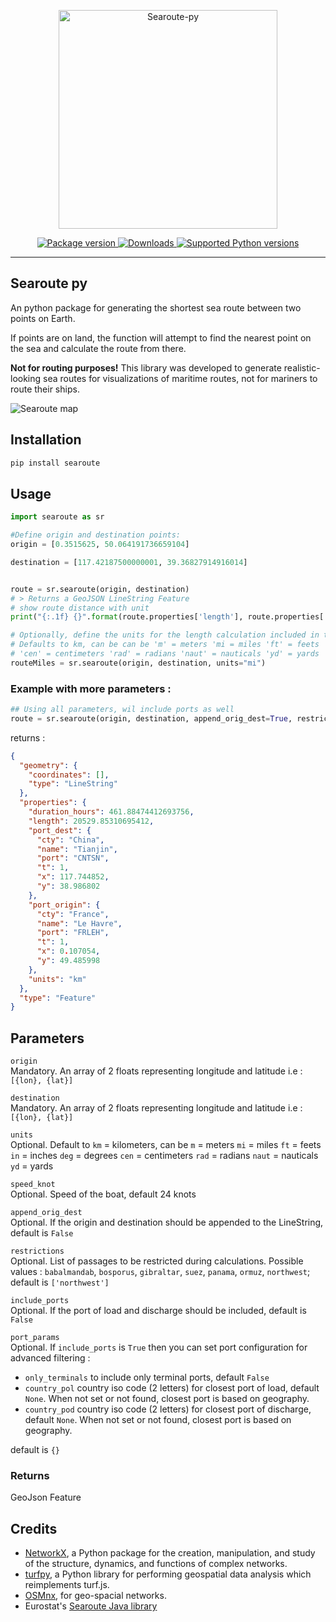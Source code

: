 <p align="center">
 <img src="https://raw.githubusercontent.com/genthalili/searoute-py/main/searoute/assets/searoute_logo.png" alt="Searoute-py" width=350>
</p>
<p align="center">
<a href="https://pypi.org/project/searoute" target="_blank">
    <img src="https://img.shields.io/pypi/v/searoute.svg" alt="Package version">
</a>
<a href="https://pepy.tech/project/searoute" target="_blank">
    <img src="https://static.pepy.tech/personalized-badge/searoute?period=total&units=international_system&left_color=grey&right_color=green&left_text=downloads" alt="Downloads">
</a>
<a href="https://pypi.org/project/searoute" target="_blank">
    <img src="https://img.shields.io/pypi/pyversions/searoute.svg?color=%2334D058" alt="Supported Python versions">
</a>
</p>

---
## Searoute py

An python package for generating the shortest sea route between two points on Earth. 

If points are on land, the function will attempt to find the nearest point on the sea and calculate the route from there. 

**Not for routing purposes!** This library was developed to generate realistic-looking sea routes for visualizations of maritime routes, not for mariners to route their ships. 

![Searoute map](https://raw.githubusercontent.com/genthalili/searoute-py/main/searoute/assets/searoute.png)

## Installation

~~~bash
pip install searoute
~~~

## Usage

~~~py
import searoute as sr

#Define origin and destination points:
origin = [0.3515625, 50.064191736659104]

destination = [117.42187500000001, 39.36827914916014]


route = sr.searoute(origin, destination)
# > Returns a GeoJSON LineString Feature
# show route distance with unit
print("{:.1f} {}".format(route.properties['length'], route.properties['units']))

# Optionally, define the units for the length calculation included in the properties object.
# Defaults to km, can be can be 'm' = meters 'mi = miles 'ft' = feets 'in' = inches 'deg' = degrees
# 'cen' = centimeters 'rad' = radians 'naut' = nauticals 'yd' = yards
routeMiles = sr.searoute(origin, destination, units="mi")
~~~
### Example with more parameters :
~~~py
## Using all parameters, wil include ports as well
route = sr.searoute(origin, destination, append_orig_dest=True, restrictions=['northwest'], include_ports=True, port_params={'only_terminals':True, 'country_pol': 'FR', 'country_pod' :'CH'})
~~~
returns :
~~~json
{
  "geometry": {
    "coordinates": [],
    "type": "LineString"
  },
  "properties": {
    "duration_hours": 461.88474412693756,
    "length": 20529.85310695412,
    "port_dest": {
      "cty": "China",
      "name": "Tianjin",
      "port": "CNTSN",
      "t": 1,
      "x": 117.744852,
      "y": 38.986802
    },
    "port_origin": {
      "cty": "France",
      "name": "Le Havre",
      "port": "FRLEH",
      "t": 1,
      "x": 0.107054,
      "y": 49.485998
    },
    "units": "km"
  },
  "type": "Feature"
}
~~~

## Parameters

`origin`    
Mandatory. An array of 2 floats representing longitude and latitude i.e : `[{lon}, {lat}]`

`destination`    
Mandatory. An array of 2 floats representing longitude and latitude i.e : `[{lon}, {lat}]`

`units`    
Optional. Default to `km` = kilometers, can be `m` = meters `mi` = miles `ft` = feets `in` = inches `deg` = degrees `cen` = centimeters `rad` = radians `naut` = nauticals `yd` = yards

`speed_knot`    
Optional. Speed of the boat, default 24 knots 

`append_orig_dest`    
Optional. If the origin and destination should be appended to the LineString, default is `False`

`restrictions`    
Optional. List of passages to be restricted during calculations.
Possible values : `babalmandab`, `bosporus`, `gibraltar`, `suez`, `panama`, `ormuz`, `northwest`;
default is `['northwest']`

`include_ports`    
Optional. If the port of load and discharge should be included, default is `False`

`port_params`    
Optional. If `include_ports` is `True` then you can set port configuration for advanced filtering :
- `only_terminals` to include only terminal ports, default `False`
- `country_pol` country iso code (2 letters) for closest port of load, default `None`. When not set or not found, closest port is based on geography.
- `country_pod` country iso code (2 letters) for closest port of discharge, default `None`. When not set or not found, closest port is based on geography.

default is `{}`

### Returns
GeoJson Feature
## Credits

- [NetworkX](https://networkx.org/), a Python package for the creation, manipulation, and study of the structure, dynamics, and functions of complex networks.
- [turfpy](https://github.com/omanges/turfpy), a Python library for performing geospatial data analysis which reimplements turf.js.
- [OSMnx](https://github.com/gboeing/osmnx), for geo-spacial networks.
- Eurostat's [Searoute Java library](https://github.com/eurostat/searoute)